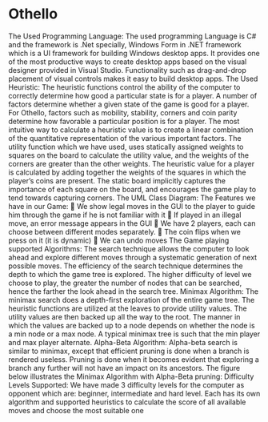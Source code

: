 # Othello

The Used Programming Language:
The used programming Language is C# and the framework is .Net specially, Windows
Form in .NET framework which is a UI framework for building Windows desktop apps.
It provides one of the most productive ways to create desktop apps based on the
visual designer provided in Visual Studio. Functionality such as drag-and-drop
placement of visual controls makes it easy to build desktop apps.
The Used Heuristic:
The heuristic functions control the ability of the computer to correctly determine how
good a particular state is for a player. A number of factors determine whether a given
state of the game is good for a player. For Othello, factors such as mobility, stability,
corners and coin parity determine how favorable a particular position is for a player.
The most intuitive way to calculate a heuristic value is to create a linear combination
of the quantitative representation of the various important factors.
The utility function which we have used, uses statically assigned weights to squares
on the board to calculate the utility value, and the weights of the corners are greater
than the other weights. The heuristic value for a player is calculated by adding
together the weights of the squares in which the player’s coins are present. The static
board implicitly captures the importance of each square on the board, and
encourages the game play to tend towards capturing corners.
The UML Class Diagram:
The Features we have in our Game:
 We show legal moves in the GUI to the player to guide him through the game if
he is not familiar with it
 If played in an illegal move, an error message appears in the GUI
 We have 2 players, each can choose between different modes separately.
 The coin flips when we press on it (it is dynamic)
 We can undo moves
The Game playing supported Algorithms:
The search technique allows the computer to look ahead and explore different moves
through a systematic generation of next possible moves. The efficiency of the search
technique determines the depth to which the game tree is explored. The higher
difficulty of level we choose to play, the greater the number of nodes that can be
searched, hence the farther the look ahead in the search tree.
Minimax Algorithm:
The minimax search does a depth-first exploration of the entire game tree. The
heuristic functions are utilized at the leaves to provide utility values. The utility values
are then backed up all the way to the root. The manner in which the values are
backed up to a node depends on whether the node is a min node or a max node. A
typical minimax tree is such that the min player and max player alternate.
Alpha-Beta Algorithm:
Alpha-beta search is similar to minimax, except that efficient pruning is done when a
branch is rendered useless. Pruning is done when it becomes evident that exploring a
branch any further will not have an impact on its ancestors.
The figure below illustrates the Minimax Algorithm with Alpha-Beta pruning:
Difficulty Levels Supported:
We have made 3 difficulty levels for the computer as opponent which are: beginner,
intermediate and hard level. Each has its own algorithm and supported heuristics to
calculate the score of all available moves and choose the most suitable one
